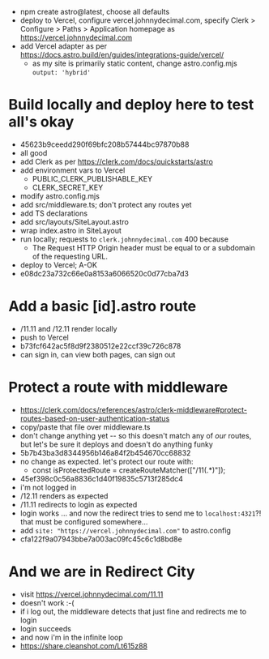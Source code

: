 - npm create astro@latest, choose all defaults
- deploy to Vercel, configure vercel.johnnydecimal.com, specify Clerk > Configure > Paths > Application homepage as https://vercel.johnnydecimal.com
- add Vercel adapter as per https://docs.astro.build/en/guides/integrations-guide/vercel/
  - as my site is primarily static content, change astro.config.mjs `output: 'hybrid'`

# Build locally and deploy here to test all's okay

- 45623b9ceedd290f69bfc208b57444bc97870b88
- all good
- add Clerk as per https://clerk.com/docs/quickstarts/astro
- add environment vars to Vercel
  - PUBLIC_CLERK_PUBLISHABLE_KEY
  - CLERK_SECRET_KEY
- modify astro.config.mjs
- add src/middleware.ts; don't protect any routes yet
- add TS declarations
- add src/layouts/SiteLayout.astro
- wrap index.astro in SiteLayout
- run locally; requests to `clerk.johnnydecimal.com` 400 because
  - The Request HTTP Origin header must be equal to or a subdomain of the requesting URL.
- deploy to Vercel; A-OK
- e08dc23a732c66e0a8153a6066520c0d77cba7d3

# Add a basic [id].astro route

- /11.11 and /12.11 render locally
- push to Vercel
- b73fcf642ac5f8d9f2380512e22ccf39c726c878
- can sign in, can view both pages, can sign out

# Protect a route with middleware

- https://clerk.com/docs/references/astro/clerk-middleware#protect-routes-based-on-user-authentication-status
- copy/paste that file over middleware.ts
- don't change anything yet -- so this doesn't match any of _our_ routes, but let's be sure it deploys and doesn't do anything funky
- 5b7b43ba3d8344956b146a84f2b454670cc68832
- no change as expected. let's protect our route with:
  - const isProtectedRoute = createRouteMatcher(["/11(.*)"]);
- 45ef398c0c56a8836c1d40f19835c5713f285dc4
- i'm not logged in
- /12.11 renders as expected
- /11.11 redirects to login as expected
- login works ... and now the redirect tries to send me to `localhost:4321`?! that must be configured somewhere...
- add `site: "https://vercel.johnnydecimal.com"` to astro.config
- cfa122f9a07943bbe7a003ac09fc45c6c1d8bd8e

# And we are in Redirect City

- visit https://vercel.johnnydecimal.com/11.11
- doesn't work :-(
- if i log out, the middleware detects that just fine and redirects me to login
- login succeeds
- and now i'm in the infinite loop
- https://share.cleanshot.com/Lt615z88
